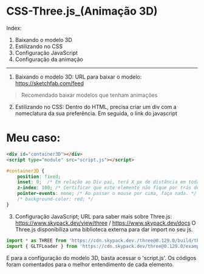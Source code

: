 # CSS-Three.js_(Animação 3D)

Index:
1) Baixando o modelo 3D
2) Estilizando no CSS
3) Configuração JavaScript
4) Configuração da animação
-------------------------------------------------------------------------------------------------------------------------------------------------------------
1) Baixando o modelo 3D:
URL para baixar o modelo: https://sketchfab.com/feed
> Recomendado baixar modelos que tenham animações

2) Estilizando no CSS:
Dentro do HTML, precisa criar um div com a nomeclatura da sua preferência. Em seguida, o link do javascript
# Meu caso:
``` html
<div id="container3D"></div>
<script type="module" src="script.js"></script>
```

```CSS
#container3D {
    position: fixed;
    inset: 0;  /* Em relação ao Div pai, terá X px de distância em todas as direções. W3school tem mais informação.*/
    z-index: 100; /* Certificar que este elemento não fique por trás de outros elementos. */
    pointer-events: none; /* Ao passar o mouse por cima, faça nada. */
    /* background-color: red; */
}
```

3) Configuração JavaScript;
URL para saber mais sobre Three.js: https://www.skypack.dev/view/three / https://www.skypack.dev/docs
O Three.js disponibiliza uma biblioteca externa para dar import no seu js.
``` js
import * as THREE from 'https://cdn.skypack.dev./three@0.129.0/build/three.module.js';
import { GLTFLoader } from 'https://cdn.skypack.dev/three@0.129.0/examples/jsm/loaders/GLTFLoader.js';
```
E para a configuração do modelo 3D, basta acessar o 'script.js'. Os códigos foram comentados para o melhor entendimento de cada elemento.

